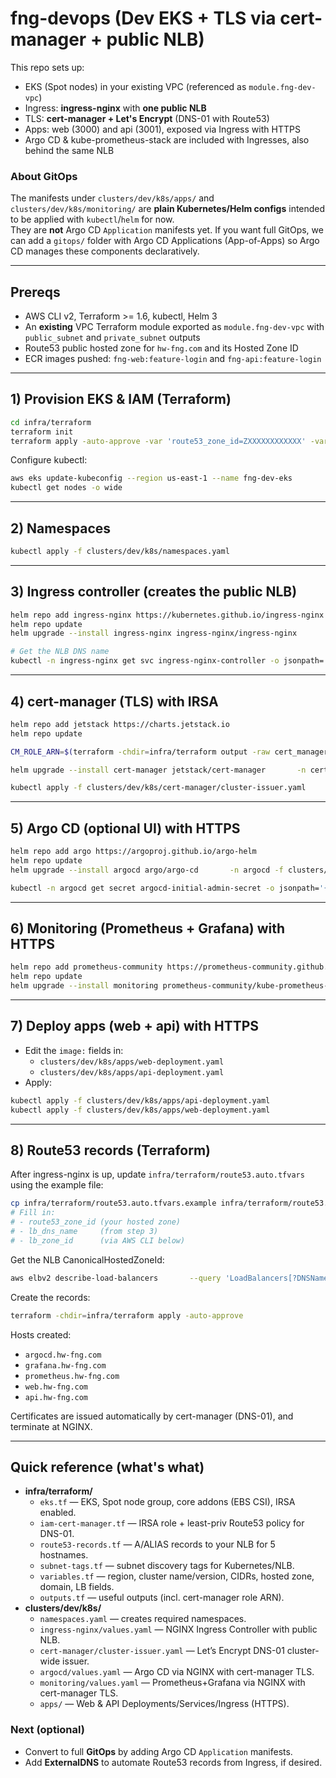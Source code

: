 # fng-devops (Dev EKS + TLS via cert-manager + public NLB)

This repo sets up:
- EKS (Spot nodes) in your existing VPC (referenced as `module.fng-dev-vpc`)
- Ingress: **ingress-nginx** with **one public NLB**
- TLS: **cert-manager + Let's Encrypt** (DNS-01 with Route53)
- Apps: web (3000) and api (3001), exposed via Ingress with HTTPS
- Argo CD & kube-prometheus-stack are included with Ingresses, also behind the same NLB

### About GitOps
The manifests under `clusters/dev/k8s/apps/` and `clusters/dev/k8s/monitoring/` are **plain Kubernetes/Helm configs** intended to be applied with `kubectl`/`helm` for now.  
They are **not** Argo CD `Application` manifests yet. If you want full GitOps, we can add a `gitops/` folder with Argo CD Applications (App-of-Apps) so Argo CD manages these components declaratively.

---

## Prereqs
- AWS CLI v2, Terraform >= 1.6, kubectl, Helm 3
- An **existing** VPC Terraform module exported as `module.fng-dev-vpc` with `public_subnet` and `private_subnet` outputs
- Route53 public hosted zone for `hw-fng.com` and its Hosted Zone ID
- ECR images pushed: `fng-web:feature-login` and `fng-api:feature-login`

---

## 1) Provision EKS & IAM (Terraform)

```bash
cd infra/terraform
terraform init
terraform apply -auto-approve -var 'route53_zone_id=ZXXXXXXXXXXXX' -var 'admin_cidrs=["YOUR.IP/32"]'
```

Configure kubectl:
```bash
aws eks update-kubeconfig --region us-east-1 --name fng-dev-eks
kubectl get nodes -o wide
```

---

## 2) Namespaces
```bash
kubectl apply -f clusters/dev/k8s/namespaces.yaml
```

---

## 3) Ingress controller (creates the public NLB)
```bash
helm repo add ingress-nginx https://kubernetes.github.io/ingress-nginx
helm repo update
helm upgrade --install ingress-nginx ingress-nginx/ingress-nginx       -n ingress-nginx       -f clusters/dev/k8s/ingress-nginx/values.yaml

# Get the NLB DNS name
kubectl -n ingress-nginx get svc ingress-nginx-controller -o jsonpath='{.status.loadBalancer.ingress[0].hostname}'; echo
```

---

## 4) cert-manager (TLS) with IRSA

```bash
helm repo add jetstack https://charts.jetstack.io
helm repo update

CM_ROLE_ARN=$(terraform -chdir=infra/terraform output -raw cert_manager_irsa_role_arn)

helm upgrade --install cert-manager jetstack/cert-manager       -n cert-manager --create-namespace       --set crds.enabled=true       --set serviceAccount.name=cert-manager       --set serviceAccount.create=true       --set-json 'serviceAccount.annotations={"eks.amazonaws.com/role-arn":"'"$CM_ROLE_ARN"'"}'

kubectl apply -f clusters/dev/k8s/cert-manager/cluster-issuer.yaml
```

---

## 5) Argo CD (optional UI) with HTTPS

```bash
helm repo add argo https://argoproj.github.io/argo-helm
helm repo update
helm upgrade --install argocd argo/argo-cd       -n argocd -f clusters/dev/k8s/argocd/values.yaml

kubectl -n argocd get secret argocd-initial-admin-secret -o jsonpath='{.data.password}' | base64 -d; echo
```

---

## 6) Monitoring (Prometheus + Grafana) with HTTPS

```bash
helm repo add prometheus-community https://prometheus-community.github.io/helm-charts
helm repo update
helm upgrade --install monitoring prometheus-community/kube-prometheus-stack       -n monitoring -f clusters/dev/k8s/monitoring/values.yaml
```

---

## 7) Deploy apps (web + api) with HTTPS
- Edit the `image:` fields in:
  - `clusters/dev/k8s/apps/web-deployment.yaml`
  - `clusters/dev/k8s/apps/api-deployment.yaml`
- Apply:
```bash
kubectl apply -f clusters/dev/k8s/apps/api-deployment.yaml
kubectl apply -f clusters/dev/k8s/apps/web-deployment.yaml
```

---

## 8) Route53 records (Terraform)
After ingress-nginx is up, update `infra/terraform/route53.auto.tfvars` using the example file:

```bash
cp infra/terraform/route53.auto.tfvars.example infra/terraform/route53.auto.tfvars
# Fill in:
# - route53_zone_id (your hosted zone)
# - lb_dns_name     (from step 3)
# - lb_zone_id      (via AWS CLI below)
```

Get the NLB CanonicalHostedZoneId:
```bash
aws elbv2 describe-load-balancers       --query 'LoadBalancers[?DNSName==`<YOUR_NLB_DNS>`].CanonicalHostedZoneId'       --output text
```

Create the records:
```bash
terraform -chdir=infra/terraform apply -auto-approve
```

Hosts created:
- `argocd.hw-fng.com`
- `grafana.hw-fng.com`
- `prometheus.hw-fng.com`
- `web.hw-fng.com`
- `api.hw-fng.com`

Certificates are issued automatically by cert-manager (DNS-01), and terminate at NGINX.

---

## Quick reference (what's what)
- **infra/terraform/**
  - `eks.tf` — EKS, Spot node group, core addons (EBS CSI), IRSA enabled.
  - `iam-cert-manager.tf` — IRSA role + least-priv Route53 policy for DNS-01.
  - `route53-records.tf` — A/ALIAS records to your NLB for 5 hostnames.
  - `subnet-tags.tf` — subnet discovery tags for Kubernetes/NLB.
  - `variables.tf` — region, cluster name/version, CIDRs, hosted zone, domain, LB fields.
  - `outputs.tf` — useful outputs (incl. cert-manager role ARN).
- **clusters/dev/k8s/**
  - `namespaces.yaml` — creates required namespaces.
  - `ingress-nginx/values.yaml` — NGINX Ingress Controller with public NLB.
  - `cert-manager/cluster-issuer.yaml` — Let’s Encrypt DNS-01 cluster-wide issuer.
  - `argocd/values.yaml` — Argo CD via NGINX with cert-manager TLS.
  - `monitoring/values.yaml` — Prometheus+Grafana via NGINX with cert-manager TLS.
  - `apps/` — Web & API Deployments/Services/Ingress (HTTPS).

### Next (optional)
- Convert to full **GitOps** by adding Argo CD `Application` manifests.
- Add **ExternalDNS** to automate Route53 records from Ingress, if desired.

